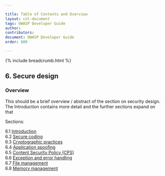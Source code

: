 ```yaml
---

title: Table of Contents and Overview
layout: col-document
tags: OWASP Developer Guide
author:
contributors:
document: OWASP Developer Guide
order: 600

---
```


{% include breadcrumb.html %}

## 6. Secure design

### Overview

This should be a brief overview / abstract of the section on security design.
The Introduction contains more detail and the further sections expand on that

Sections:

6.1 [Introduction](01-secure-design.md)  
6.2 [Secure coding](02-secure-coding.md)  
6.3 [Cryptographic practices](03-cryptographic-practices.md)  
6.4 [Application spoofing](04-application-spoofing.md)  
6.5 [Content Security Policy (CPS)](05-content-security-policy.md)  
6.6 [Exception and error handling](06-exception-error-handling.md)  
6.7 [File management](07-file-management.md)  
6.8 [Memory management](08-memory-management.md)
